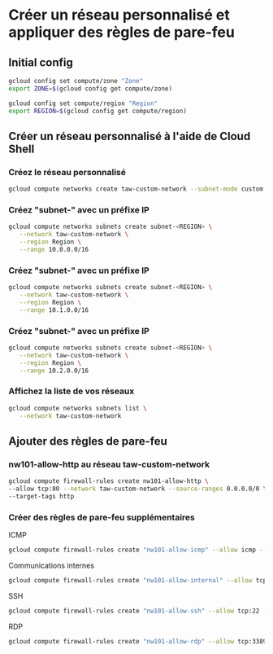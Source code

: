 # Créer un réseau personnalisé et appliquer des règles de pare-feu

## Initial config
```bash
gcloud config set compute/zone "Zone"
export ZONE=$(gcloud config get compute/zone)

gcloud config set compute/region "Region"
export REGION=$(gcloud config get compute/region)
```

## Créer un réseau personnalisé à l'aide de Cloud Shell
### Créez le réseau personnalisé
```bash
gcloud compute networks create taw-custom-network --subnet-mode custom
```

### Créez "subnet-<REGION>" avec un préfixe IP
```bash
gcloud compute networks subnets create subnet-<REGION> \
   --network taw-custom-network \
   --region Region \
   --range 10.0.0.0/16
```

### Créez "subnet-<REGION>" avec un préfixe IP
```bash
gcloud compute networks subnets create subnet-<REGION> \
   --network taw-custom-network \
   --region Region \
   --range 10.1.0.0/16
```

### Créez "subnet-<REGION>" avec un préfixe IP
```bash
gcloud compute networks subnets create subnet-<REGION> \
   --network taw-custom-network \
   --region Region \
   --range 10.2.0.0/16
```

### Affichez la liste de vos réseaux 
```bash
gcloud compute networks subnets list \
   --network taw-custom-network
```

## Ajouter des règles de pare-feu

### nw101-allow-http au réseau taw-custom-network
```bash
gcloud compute firewall-rules create nw101-allow-http \
--allow tcp:80 --network taw-custom-network --source-ranges 0.0.0.0/0 \
--target-tags http
```

### Créer des règles de pare-feu supplémentaires
ICMP
```bash
gcloud compute firewall-rules create "nw101-allow-icmp" --allow icmp --network "taw-custom-network" --target-tags rules
```

Communications internes
```bash
gcloud compute firewall-rules create "nw101-allow-internal" --allow tcp:0-65535,udp:0-65535,icmp --network "taw-custom-network" --source-ranges "10.0.0.0/16","10.2.0.0/16","10.1.0.0/16"
```

SSH
```bash
gcloud compute firewall-rules create "nw101-allow-ssh" --allow tcp:22 --network "taw-custom-network" --target-tags "ssh"
```

RDP
```bash
gcloud compute firewall-rules create "nw101-allow-rdp" --allow tcp:3389 --network "taw-custom-network"
```

